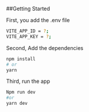 ##Getting Started


First, you add the .env file 

```bash
VITE_APP_ID = ?;
VITE_APP_KEY = ?;
```

Second, Add the dependencies

```bash
npm install
# or
yarn
```

Third, run the app

```bash
Npm run dev
#or
yarn dev
```

